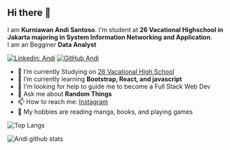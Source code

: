 ## Hi there 👋

I am **Kurniawan Andi Santoso**. I'm student at **26 Vacational Highschool in Jakarta majoring in System Information Networking and Application**.  
I am an Begginer **Data Analyst**

[![Linkedin: Andi](https://img.shields.io/badge/-Kurniawan-blue?style=flat-square&logo=Linkedin&logoColor=white&link=https://www.linkedin.com/in/kurniawan-andi-20b5b0195/)](https://www.linkedin.com/in/kurniawan-andi-20b5b0195/)
[![GitHub Andi](https://img.shields.io/github/followers/Andi2809?label=follow&style=social)](https://github.com/Andi2809)



- 🔭 I’m currently Studying on [26 Vacational High School](https://www.google.com/maps/place/SMK+Negeri+26+Jakarta/@-6.1945788,106.8873142,15z/data=!4m5!3m4!1s0x0:0xa4012b68ec698d4e!8m2!3d-6.1945788!4d106.8873142)
- 🌱 I’m currently learning **Bootstrap, React, and javascript**
- 🤔 I'm looking for help to guide me to become a Full Stack Web Dev
- 💬 Ask me about **Random Things**
- 📫 How to reach me: [Instagram](https://www.instagram.com/andi_2809/)
- 📖 My hobbies are reading manga, books, and playing games

![Top Langs](https://github-readme-stats.vercel.app/api/top-langs/?username=andi2809&layout=compact&theme=dark&hide_border=true)

![Andi github stats](https://github-readme-stats.vercel.app/api?username=andi2809&show_icons=true&hide_border=true&theme=dark)
